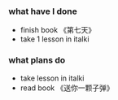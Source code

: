 ### what have I done
* finish book 《第七天》
* take 1 lesson in italki 

### what plans do
* take lesson in italki 
* read book 《送你一颗子弹》

